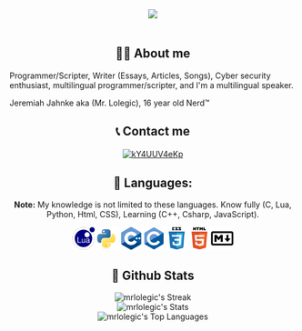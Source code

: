 <div align="center">
<a href="#"><img width="50%" height="auto" src="https://img.freepik.com/free-vector/hacker-operating-laptop-cartoon-icon-illustration-technology-icon-concept-isolated-flat-cartoon-style_138676-2387.jpg?w=720&t=st=1693751342~exp=1693751942~hmac=1044fc863e480d0e3163a31ccd243990086f62bfcd366f3d6b989bf2243fe49e" height="140px"/></a>
</div>
</br>
<div align="center">

## 🙍‍♂️ About me
</div>

<div align="left">

Programmer/Scripter, Writer (Essays, Articles, Songs), Cyber security enthusiast, multilingual programmer/scripter, and I'm a multilingual speaker.

Jeremiah Jahnke aka (Mr. Lolegic), 16 year old Nerd™️
</div>

<div align="center">

## 📞 Contact me
</div>
<div align="center">
<a href="https://discord.gg/kY4UUV4eKp" target="blank"><img align="center" src="https://raw.githubusercontent.com/rahuldkjain/github-profile-readme-generator/master/src/images/icons/Social/discord.svg" alt="kY4UUV4eKp" height="30" width="40" /></a>
</div>

<div align="center">

## 🚀 Languages:
</div>

<div align="center">

**Note:** My knowledge is not limited to these languages. Know fully (C, Lua, Python, Html, CSS), Learning (C++, Csharp, JavaScript).

<img src="https://raw.githubusercontent.com/devicons/devicon/master/icons/lua/lua-original-wordmark.svg" alt="css3" width="40" height="40"><img src="https://raw.githubusercontent.com/devicons/devicon/master/icons/python/python-original.svg" alt="python" width="40" height="40"/> <img src="https://raw.githubusercontent.com/devicons/devicon/master/icons/cplusplus/cplusplus-original.svg" alt="cplusplus" width="40" height="40"/><img src="https://raw.githubusercontent.com/devicons/devicon/master/icons/c/c-original.svg" alt="css3" width="40" height="40"><img src="https://raw.githubusercontent.com/devicons/devicon/master/icons/css3/css3-original-wordmark.svg" alt="css3" width="40" height="40"/><img src="https://raw.githubusercontent.com/devicons/devicon/master/icons/html5/html5-original-wordmark.svg" alt="html5" width="40" height="40"/><img src="https://raw.githubusercontent.com/devicons/devicon/master/icons/markdown/markdown-original.svg" alt="css3" width="40" height="40">
</div>

<div align="center">

## 📖 Github Stats
</div>
<div align="center">

![mrlolegic's Streak](https://github-readme-streak-stats.herokuapp.com/?user=mrlolegic&theme=vue-dark&hide_border=false) </br>
![mrlolegic's Stats](https://github-readme-stats.vercel.app/api?username=mrlolegic&theme=vue-dark&show_icons=true&hide_border=false&count_private=true) </br>
![mrlolegic's Top Languages](https://github-readme-stats.vercel.app/api/top-langs/?username=mrlolegic&theme=vue-dark&show_icons=true&hide_border=false&layout=compact)
</div>

